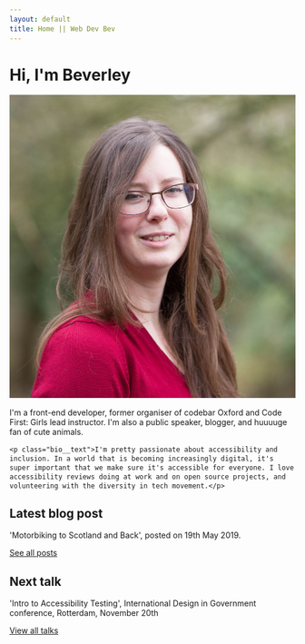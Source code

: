 ```yaml
---
layout: default
title: Home || Web Dev Bev
---
```


<div class="bio--left">
	<h1 class="bio__title">Hi, I'm Beverley</h1>
	<img src="/assets/images/personal-photo.jpg" class="bio__photo" alt=""/>
	<p class="bio__text">I'm a front-end developer, former organiser of codebar Oxford and Code First: Girls lead instructor. I'm also a public speaker, blogger, and huuuuge fan of cute animals.</p>

	<p class="bio__text">I'm pretty passionate about accessibility and inclusion. In a world that is becoming increasingly digital, it's super important that we make sure it's accessible for everyone. I love accessibility reviews doing at work and on open source projects, and volunteering with the diversity in tech movement.</p> 
</div>

<div class="bio--right">
	<h2>Latest blog post</h2>
	<p>'Motorbiking to Scotland and Back', posted on 19th May 2019.</p>
	<a class="button bio__button" href="./blog.html">See all posts</a>
	<h2 class="bio__sub-title">Next talk</h2>
	<p>'Intro to Accessibility Testing', International Design in Government conference, Rotterdam, November 20th</p>
	<a class="button bio__button" href="./talks.html">View all talks</a>
</div>